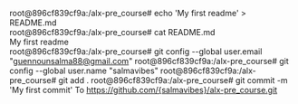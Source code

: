 root@896cf839cf9a:/alx-pre_course# echo 'My first readme' > README.md                                                                 
root@896cf839cf9a:/alx-pre_course# cat README.md                                                                                      
My first readme    
 root@896cf839cf9a:/alx-pre_course# git config --global user.email "guennounsalma88@gmail.com"
root@896cf839cf9a:/alx-pre_course# git config --global user.name "salmavibes"
root@896cf839cf9a:/alx-pre_course# git add .
root@896cf839cf9a:/alx-pre_course# git commit -m 'My first commit'
To https://github.com/{salmavibes}/alx-pre_course.git 
